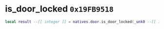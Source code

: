 # is_door_locked `0x19FB9518`

```lua
local result --[[ integer ]] = natives.door.is_door_locked(_unk0 --[[ integer ]])
```